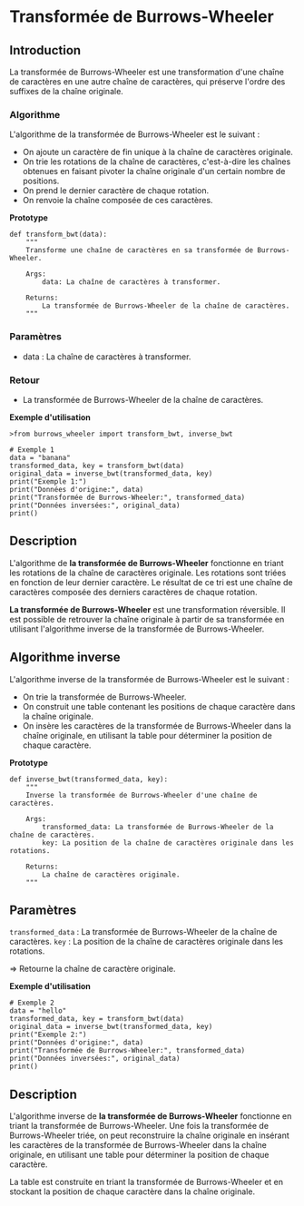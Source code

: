 # Transformée de Burrows-Wheeler

## Introduction

La transformée de Burrows-Wheeler est une transformation d'une chaîne de caractères en une autre chaîne de caractères, qui préserve l'ordre des suffixes de la chaîne originale.

### Algorithme
L'algorithme de la transformée de Burrows-Wheeler est le suivant :

* On ajoute un caractère de fin unique à la chaîne de caractères originale.
* On trie les rotations de la chaîne de caractères, c'est-à-dire les chaînes obtenues en faisant pivoter la chaîne originale d'un certain nombre de positions.
* On prend le dernier caractère de chaque rotation.
* On renvoie la chaîne composée de ces caractères.

**Prototype**
```
def transform_bwt(data):
    """
    Transforme une chaîne de caractères en sa transformée de Burrows-Wheeler.

    Args:
        data: La chaîne de caractères à transformer.

    Returns:
        La transformée de Burrows-Wheeler de la chaîne de caractères.
    """
```

### Paramètres

* data : La chaîne de caractères à transformer.


### Retour

* La transformée de Burrows-Wheeler de la chaîne de caractères.

**Exemple d'utilisation**
```
>from burrows_wheeler import transform_bwt, inverse_bwt

# Exemple 1
data = "banana"
transformed_data, key = transform_bwt(data)
original_data = inverse_bwt(transformed_data, key)
print("Exemple 1:")
print("Données d'origine:", data)
print("Transformée de Burrows-Wheeler:", transformed_data)
print("Données inversées:", original_data)
print()

```

## Description

L'algorithme de **la transformée de Burrows-Wheeler** fonctionne en triant les rotations de la chaîne de caractères originale. Les rotations sont triées en fonction de leur dernier caractère. Le résultat de ce tri est une chaîne de caractères composée des derniers caractères de chaque rotation.

**La transformée de Burrows-Wheeler** est une transformation réversible. Il est possible de retrouver la chaîne originale à partir de sa transformée en utilisant l'algorithme inverse de la transformée de Burrows-Wheeler.

## Algorithme inverse
L'algorithme inverse de la transformée de Burrows-Wheeler est le suivant :

* On trie la transformée de Burrows-Wheeler.
* On construit une table contenant les positions de chaque caractère dans la chaîne originale.
* On insère les caractères de la transformée de Burrows-Wheeler dans la chaîne originale, en utilisant la table pour déterminer la position de chaque caractère.

**Prototype**
```
def inverse_bwt(transformed_data, key):
    """
    Inverse la transformée de Burrows-Wheeler d'une chaîne de caractères.

    Args:
        transformed_data: La transformée de Burrows-Wheeler de la chaîne de caractères.
        key: La position de la chaîne de caractères originale dans les rotations.

    Returns:
        La chaîne de caractères originale.
    """
```

## Paramètres

`transformed_data` : La transformée de Burrows-Wheeler de la chaîne de caractères.
`key` : La position de la chaîne de caractères originale dans les rotations.

=> Retourne la chaîne de caractère originale.

**Exemple d'utilisation**
```
# Exemple 2
data = "hello"
transformed_data, key = transform_bwt(data)
original_data = inverse_bwt(transformed_data, key)
print("Exemple 2:")
print("Données d'origine:", data)
print("Transformée de Burrows-Wheeler:", transformed_data)
print("Données inversées:", original_data)
print()
```

## Description

L'algorithme inverse de **la transformée de Burrows-Wheeler** fonctionne en triant la transformée de Burrows-Wheeler. Une fois la transformée de Burrows-Wheeler triée, on peut reconstruire la chaîne originale en insérant les caractères de la transformée de Burrows-Wheeler dans la chaîne originale, en utilisant une table pour déterminer la position de chaque caractère.

La table est construite en triant la transformée de Burrows-Wheeler et en stockant la position de chaque caractère dans la chaîne originale.
